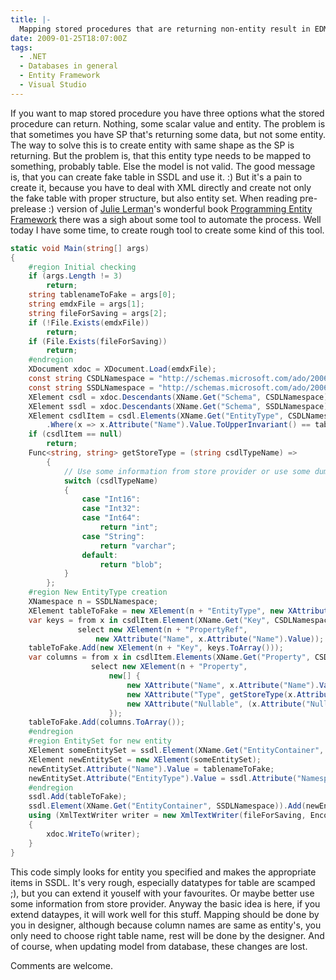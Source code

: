 ```yaml
---
title: |-
  Mapping stored procedures that are returning non-entity result in EDM
date: 2009-01-25T18:07:00Z
tags:
  - .NET
  - Databases in general
  - Entity Framework
  - Visual Studio
---
```

If you want to map stored procedure you have three options what the stored procedure can return. Nothing, some scalar value and entity. The problem is that sometimes you have SP that's returning some data, but not some entity. The way to solve this is to create entity with same shape as the SP is returning. But the problem is, that this entity type needs to be mapped to something, probably table. Else the model is not valid. The good message is, that you can create fake table in SSDL and use it. :) But it's a pain to create it, because you have to deal with XML directly and create not only the fake table with proper structure, but also entity set. When reading pre-prelease :) version of [Julie Lerman][1]'s wonderful book [Programming Entity Framework][2] there was a sigh about some tool to automate the process. Well today I have some time, to create rough tool to create some kind of this tool.

```csharp
static void Main(string[] args)
{
    #region Initial checking
    if (args.Length != 3)
        return;
    string tablenameToFake = args[0];
    string emdxFile = args[1];
    string fileForSaving = args[2];
    if (!File.Exists(emdxFile))
        return;
    if (File.Exists(fileForSaving))
        return;
    #endregion
    XDocument xdoc = XDocument.Load(emdxFile);
    const string CSDLNamespace = "http://schemas.microsoft.com/ado/2006/04/edm";
    const string SSDLNamespace = "http://schemas.microsoft.com/ado/2006/04/edm/ssdl";
    XElement csdl = xdoc.Descendants(XName.Get("Schema", CSDLNamespace)).First();
    XElement ssdl = xdoc.Descendants(XName.Get("Schema", SSDLNamespace)).First();
    XElement csdlItem = csdl.Elements(XName.Get("EntityType", CSDLNamespace))
        .Where(x => x.Attribute("Name").Value.ToUpperInvariant() == tablenameToFake.ToUpperInvariant()).FirstOrDefault();
    if (csdlItem == null)
        return;
    Func<string, string> getStoreType = (string csdlTypeName) =>
        {
            // Use some information from store provider or use some dummy or extend this switch using common SQL names?
            switch (csdlTypeName)
            {
                case "Int16":
                case "Int32":
                case "Int64":
                    return "int";
                case "String":
                    return "varchar";
                default:
                    return "blob";
            }
        };
    #region New EntityType creation
    XNamespace n = SSDLNamespace;
    XElement tableToFake = new XElement(n + "EntityType", new XAttribute("Name", tablenameToFake));
    var keys = from x in csdlItem.Element(XName.Get("Key", CSDLNamespace)).Elements(XName.Get("PropertyRef", CSDLNamespace))
               select new XElement(n + "PropertyRef",
                   new XAttribute("Name", x.Attribute("Name").Value));
    tableToFake.Add(new XElement(n + "Key", keys.ToArray()));
    var columns = from x in csdlItem.Elements(XName.Get("Property", CSDLNamespace))
                  select new XElement(n + "Property",
                      new[] {
                          new XAttribute("Name", x.Attribute("Name").Value),
                          new XAttribute("Type", getStoreType(x.Attribute("Type").Value)),
                          new XAttribute("Nullable", (x.Attribute("Nullable") != null ? x.Attribute("Nullable").Value : "true"))
                      });
    tableToFake.Add(columns.ToArray());
    #endregion
    #region EntitySet for new entity
    XElement someEntitySet = ssdl.Element(XName.Get("EntityContainer", SSDLNamespace)).Element(XName.Get("EntitySet", SSDLNamespace));
    XElement newEntitySet = new XElement(someEntitySet);
    newEntitySet.Attribute("Name").Value = tablenameToFake;
    newEntitySet.Attribute("EntityType").Value = ssdl.Attribute("Namespace").Value + "." + tablenameToFake;
    #endregion
    ssdl.Add(tableToFake);
    ssdl.Element(XName.Get("EntityContainer", SSDLNamespace)).Add(newEntitySet);
    using (XmlTextWriter writer = new XmlTextWriter(fileForSaving, Encoding.Default))
    {
        xdoc.WriteTo(writer);
    }
}
```

This code simply looks for entity you specified and makes the appropriate items in SSDL. It's very rough, especially datatypes for table are scamped ;), but you can extend it youself with your favourites. Or maybe better use some information from store provider. Anyway the basic idea is here, if you extend dataypes, it will work well for this stuff. Mapping should be done by you in designer, although because column names are same as entity's, you only need to choose right table name, rest will be done by the designer. And of course, when updating model from database, these changes are lost.

Comments are welcome.

[1]: http://thedatafarm.com/blog/
[2]: http://oreilly.com/catalog/9780596520281/